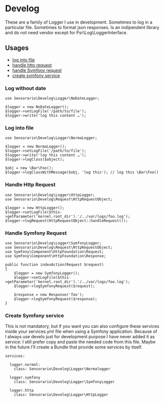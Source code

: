 # Develog

These are a family of Logger I use in development. Sometimes to log in a particular file. Sometimes to format json responses. Is an indipendent library and do not need vendor except for Psr\Log\LoggerInterface.

## Usages

 - [log into file](#log-into-file)
 - [handle htto request](#handle-http-request)
 - [handle Symfony request](#handle-symfony-request)
 - [create symfony service](#create-symfony-service)

### Log without date

```
use Sensorario\Develog\Logger\NoDateLogger;

$logger = new NoDateLogger();
$logger->setLogFile('/path/to/file');
$logger->write('log this content …');
```

### Log into file

```
use Sensorario\Develog\Logger\NormaLogger;

$logger = new NormaLogger();
$logger->setLogFile('/path/to/file');
$logger->write('log this content …');
$logger->logClass($object);

$obj = new \Bar\Foo();
$logger->logClassWithMessage($obj, 'log this'); // log this \Bar\Foo()
```

### Handle Http Request

```
use Sensorario\Develog\Logger\HttpLogger;
use Sensorario\Develog\Request\HttpRequestObject;

$logger = new HttpLogger();
$logger->setLogFile($this->getParameter('kernel.root_dir').'/../var/logs/foo.log');
$logger->logRequest(HttpRequestObject::handleRequest());
```

### Handle Symfony Request

```
use Sensorario\Develog\Logger\SymfonyLogger;
use Sensorario\Develog\Request\HttpRequestObject;
use Symfony\Component\HttpFoundation\Request;
use Symfony\Component\HttpFoundation\Response;

public function indexAction(Request $request)
{
    $logger = new SymfonyLogger();
    $logger->setLogFile($this->getParameter('kernel.root_dir').'/../var/logs/foo.log');
    $logger->logSymfonyRequest($request);

    $response = new Response('foo');
    $logger->logSymfonyRequest($response);
}
```

### Create Symfony service

This is not mandatory, but if you want you can also configure these services inside your services.yml file when using a Symfony application. Because of I always use develo just for development purpose I have never added it as service: I still prefer copy and paste the needed code from this file. Maybe in the future I'll create a Bundle that provide some services by itself.

```
services:

  logger.normal:
    class: Sensorario\Develog\Logger\Normalogger

  logger.symfony
    class: Sensorario\Develog\Logger\SymfonyLogger

  logger.http
    class: Sensorario\Develog\Logger\HttpLogger
```
